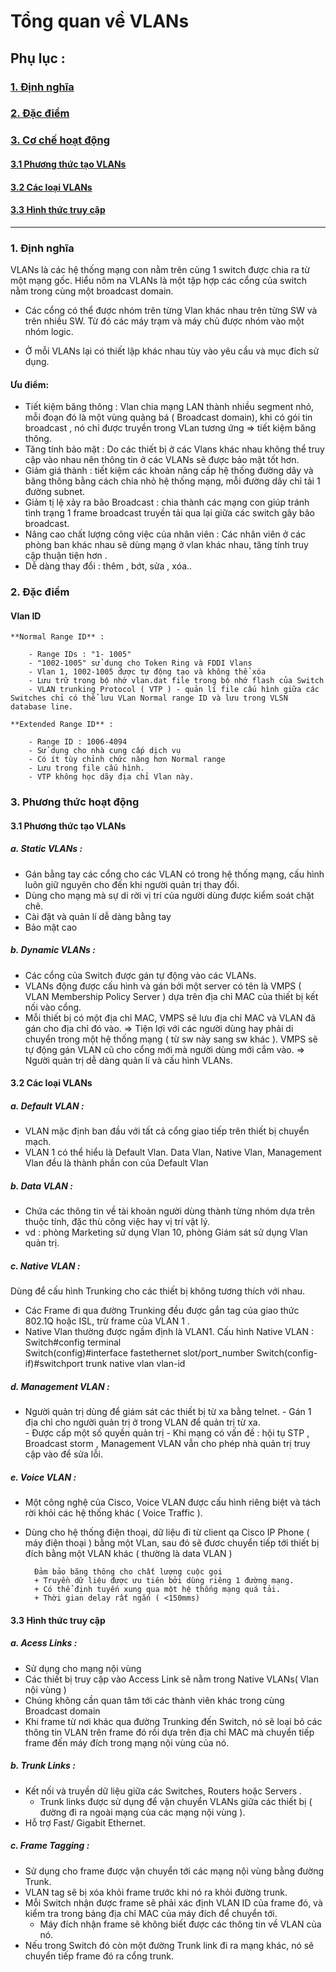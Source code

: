 # Tổng quan về VLANs

## Phụ lục :
### [1. Định nghĩa](#dn)
### [2. Đặc điểm](#dd)
### [3. Cơ chế hoạt động](#cc)
#### [3.1 Phương thức tạo VLANs](#met)
#### [3.2 Các loại VLANs](#type)
#### [3.3 Hình thức truy cập](#way)
		
<hr>
		
### <a name="dn"> 1. Định nghĩa </a>

VLANs là các hệ thống mạng con nằm trên cùng 1 switch được chia ra từ một mạng gốc. Hiểu nôm na VLANs là một tập hợp các cổng của switch nằm trong cùng một broadcast domain. 

- Các cổng có thể được nhóm trên từng Vlan khác nhau trên từng SW và trên nhiều SW. Từ đó các máy trạm và máy chủ được nhóm vào một nhóm logic.
	
- Ở mỗi VLANs lại có thiết lập khác nhau tùy vào yêu cầu và mục đích sử dụng.
	
#### Ưu điểm: 

- Tiết kiệm băng thông : Vlan chia mạng LAN thành nhiều segment nhỏ, mỗi đoạn đó là một vùng quảng bá ( Broadcast domain), khi có gói tin broadcast , nó chỉ được truyền trong VLan tương ứng => tiết kiệm băng thông.
- Tăng tính bảo mật : Do các thiết bị ở các Vlans khác nhau không thể truy cập vào nhau nên thông tin ở các VLANs sẽ được bảo mật tốt hơn.
- Giảm giá thành : tiết kiệm các khoản nâng cấp hệ thống đường dây và băng thông bằng cách chia nhỏ hệ thống mạng, mỗi đường dây chỉ tải 1 đường subnet.
- Giảm tị lệ xảy ra bão Broadcast : chia thành các mạng con giúp tránh tình trạng 1 frame broadcast truyền tải qua lại giữa các switch gây bão broadcast. 
- Nâng cao chất lượng công việc của nhân viên : Các nhân viên ở các phòng ban khác nhau sẽ dùng mạng ở vlan khác nhau, tăng tính truy cập thuận tiện hơn .
- Dễ dàng thay đổi : thêm , bớt, sửa , xóa..

### <a name="dd"> 2. Đặc điểm </a>

#### Vlan ID

	**Normal Range ID** : 
	
		- Range IDs : "1- 1005"
		- "1002-1005" sử dụng cho Token Ring và FDDI Vlans
		- Vlan 1, 1002-1005 được tự động tạo và không thể xóa
		- Lưu trữ trong bộ nhớ vlan.dat file trong bộ nhớ flash của Switch
		- VLAN trunking Protocol ( VTP ) - quản lí file cấu hình giữa các Switches chỉ có thể lưu VLan Normal range ID và lưu trong VLSN database line.
	
	**Extended Range ID** :
	
		- Range ID : 1006-4094
		- Sử dụng cho nhà cung cấp dịch vụ
		- Có ít tùy chỉnh chức năng hơn Normal range
		- Lưu trong file cấu hình.
		- VTP không học dãy địa chỉ Vlan này.
		
### <a name="cc"> 3. Phương thức hoạt động </a>
#### <a name="met"> 3.1 Phương thức tạo VLANs </a>

##### a. Static VLANs :

- Gán bằng tay các cổng cho các VLAN có trong hệ thống mạng, cấu hình luôn giữ nguyên cho đến khi người quản trị thay đổi.
- Dùng cho mạng mà sự di rời vị trí của người dùng được kiểm soát chặt chẽ.
- Cài đặt và quản lí dễ dàng bằng tay
- Bảo mật cao
 
##### b. Dynamic VLANs :


- Các cổng của Switch được gán tự động vào các VLANs.
- VLANs động được cấu hình và gán bởi một server có tên là VMPS ( VLAN Membership Policy Server ) dựa trên địa chỉ MAC của thiết bị kết nối vào cổng.
- Mỗi thiết bị có một địa chỉ MAC, VMPS sẽ lưu địa chỉ MAC và VLAN đã gán cho địa chỉ đó vào. 
=> Tiện lợi với các người dùng hay phải di chuyển trong một hệ thống mạng ( từ sw này sang sw khác ). VMPS sẽ tự động gán VLAN cũ cho cổng mới mà người dùng mới cắm vào.
=> Người quản trị dễ dàng quản lí và cấu hình VLANs.

#### <a name="type"> 3.2 Các loại VLANs </a>

##### a. Default VLAN :

- VLAN mặc định ban đầu với tất cả cổng giao tiếp trên thiết bị chuyển mạch.
- VLAN 1 có thể hiểu là Default Vlan. Data Vlan, Native Vlan, Management Vlan đều là thành phần con của Default Vlan

##### b. Data VLAN :

- Chứa các thông tin về tài khoản người dùng thành từng nhóm dựa trên thuộc tính, đặc thù công việc hay vị trí vật lý.
- vd : phòng Marketing sử dụng Vlan 10, phòng Giám sát sử dụng Vlan quản trị.

##### c. Native VLAN :

Dùng để cấu hình Trunking cho các thiết bị không tương thích với nhau.
- Các Frame đi qua đường Trunking đều được gắn tag của giao thức 802.1Q hoặc ISL, trừ frame của VLAN 1 .
- Native Vlan thường được ngầm định là VLAN1.
Cấu hình Native VLAN :
Switch#config terminal  
Switch(config)#interface fastethernet slot/port_number 
Switch(config-if)#switchport trunk native vlan vlan-id


##### d. Management VLAN :

- Người quản trị dùng để giám sát các thiết bị từ xa bằng telnet.
      - Gán 1 địa chỉ cho người quản trị ở trong VLAN để quản trị từ xa.      
      - Được cấp một số quyền quản trị 
      - Khi mạng có vấn đề : hội tụ STP , Broadcast storm , Management VLAN vẫn cho phép nhà quản trị truy cập vào để sửa lỗi.
	  
	  

##### e. Voice VLAN :

- Một công nghệ của Cisco, Voice VLAN được cấu hình riêng biệt và tách rời khỏi các hệ thống khác ( Voice Traffic ).
- Dùng cho hệ thống điện thoại, dữ liệu đi từ client qa Cisco IP Phone ( máy điện thoại )  bằng một VLan, sau đó sẽ đươc chuyển tiếp tới thiết bị đích bằng một VLAN khác ( thường là data VLAN )
 
		Đảm bảo băng thông cho chất lượng cuộc gọi
		+ Truyền dữ liệu được ưu tiên bởi dùng riêng 1 đường mạng.
		+ Có thể định tuyến xung qua một hệ thống mạng quá tải.
		+ Thời gian delay rất ngắn ( <150mms)
		
#### <a name="way"> 3.3 Hình thức truy cập </a>

##### a. Acess Links :

- Sử dụng cho mạng nội vùng
- Các thiết bị truy cập vào Access Link sẽ nằm trong Native VLANs( Vlan nội vùng )
- Chúng không cần quan tâm tới các thành viên khác trong cùng Broadcast domain
- Khi frame từ nơi khác qua đường Trunking đến Switch, nó sẽ loại bỏ các thông tin VLAN trên frame đó rồi dựa trên địa chỉ MAC mà chuyển tiếp frame đến máy đích trong mạng nội vùng của nó.


##### b. Trunk Links :

- Kết nối và truyền dữ liệu giữa các Switches, Routers hoặc Servers .
   + Trunk links được sử dụng để vận chuyển VLANs giữa các thiết bị ( đường đi ra ngoài mạng của các mạng nội vùng ).
- Hỗ trợ Fast/ Gigabit Ethernet.


##### c. Frame Tagging :

- Sử dụng cho frame được vận chuyển tới các mạng nội vùng bằng đường Trunk. 
- VLAN tag sẽ bị xóa khỏi frame trước khi nó ra khỏi đường trunk. 
- Mỗi Switch nhận được frame sẽ phải xác định VLAN ID của frame đó, và kiểm tra trong bảng địa chỉ MAC của máy đích để chuyển tới.
   + Máy đích nhận frame sẽ không biết được các thông tin về VLAN của nó.
- Nếu trong Switch đó còn một đường Trunk link đi ra mạng khác, nó sẽ chuyển tiếp frame đó ra cổng trunk.






